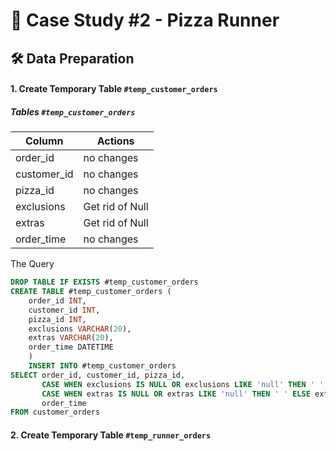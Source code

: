 # 🍕 Case Study #2 - Pizza Runner

## :hammer_and_wrench:	 Data Preparation

#### 1. Create Temporary Table `#temp_customer_orders`
##### Tables `#temp_customer_orders`

| Column | Actions |
| -- | -- |
| order_id | no changes |
| customer_id | no changes |
| pizza_id | no changes |
| exclusions | Get rid of Null |
| extras |  Get rid of Null |
| order_time | no changes |

The Query

````sql
DROP TABLE IF EXISTS #temp_customer_orders
CREATE TABLE #temp_customer_orders (
	order_id INT,
	customer_id INT,
	pizza_id INT,
	exclusions VARCHAR(20), 
	extras VARCHAR(20),
	order_time DATETIME
	)
	INSERT INTO #temp_customer_orders
SELECT order_id, customer_id, pizza_id,
	   CASE WHEN exclusions IS NULL OR exclusions LIKE 'null' THEN ' ' ELSE exclusions END,
	   CASE WHEN extras IS NULL OR extras LIKE 'null' THEN ' ' ELSE extras END,
	   order_time
FROM customer_orders
````

#### 2. Create Temporary Table `#temp_runner_orders`






